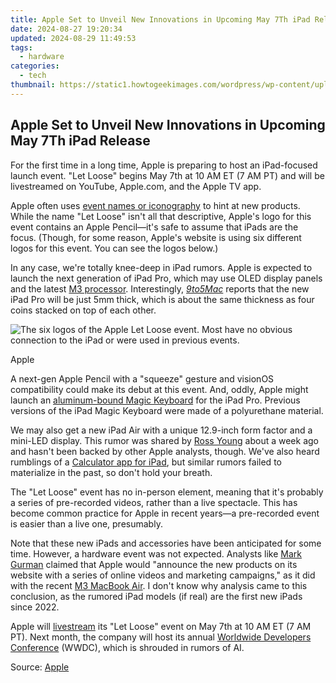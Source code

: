 ```yaml
---
title: Apple Set to Unveil New Innovations in Upcoming May 7Th iPad Release
date: 2024-08-27 19:20:34
updated: 2024-08-29 11:49:53
tags:
  - hardware
categories:
  - tech
thumbnail: https://static1.howtogeekimages.com/wordpress/wp-content/uploads/2024/04/40.jpg
---
```


## Apple Set to Unveil New Innovations in Upcoming May 7Th iPad Release

For the first time in a long time, Apple is preparing to host an iPad-focused launch event. "Let Loose" begins May 7th at 10 AM ET (7 AM PT) and will be livestreamed on YouTube, Apple.com, and the Apple TV app.

 Apple often uses [event names or iconography](https://fox-access.techidaily.com/new-in-2024-expand-your-creative-toolkit-incorporating-custom-fonts-into-after-effects/) to hint at new products. While the name "Let Loose" isn't all that descriptive, Apple's logo for this event contains an Apple Pencil—it's safe to assume that iPads are the focus. (Though, for some reason, Apple's website is using six different logos for this event. You can see the logos below.)

 In any case, we're totally knee-deep in iPad rumors. Apple is expected to launch the next generation of iPad Pro, which may use OLED display panels and the latest [M3 processor](https://extra-information.techidaily.com/2024-approved-case-study-approach-learning-from-successful-market-research-examples/). Interestingly, _[9to5Mac](https://9to5mac.com/2024/02/20/larger-ipad-air-thinner-ipad-pro/)_ reports that the new iPad Pro will be just 5mm thick, which is about the same thickness as four coins stacked on top of each other.

![The six logos of the Apple Let Loose event. Most have no obvious connection to the iPad or were used in previous events.](https://static1.howtogeekimages.com/wordpress/wp-content/uploads/2024/04/41.jpg) 

Apple

 A next-gen Apple Pencil with a "squeeze" gesture and visionOS compatibility could make its debut at this event. And, oddly, Apple might launch an [aluminum-bound Magic Keyboard](https://www.bloomberg.com/news/newsletters/2023-08-27/ipad-pro-2024-magic-keyboard-redesigned-tablet-m3-september-12-event-details-lltgk6fv) for the iPad Pro. Previous versions of the iPad Magic Keyboard were made of a polyurethane material.

 We may also get a new iPad Air with a unique 12.9-inch form factor and a mini-LED display. This rumor was shared by [Ross Young](https://twitter.com/DSCCRoss/status/1780966729981845811) about a week ago and hasn't been backed by other Apple analysts, though. We've also heard rumblings of a [Calculator app for iPad](https://www.macrumors.com/2024/04/23/calculator-app-for-ipad-rumor/), but similar rumors failed to materialize in the past, so don't hold your breath.

 The "Let Loose" event has no in-person element, meaning that it's probably a series of pre-recorded videos, rather than a live spectacle. This has become common practice for Apple in recent years—a pre-recorded event is easier than a live one, presumably.

 Note that these new iPads and accessories have been anticipated for some time. However, a hardware event was not expected. Analysts like [Mark Gurman](https://www.bloomberg.com/news/newsletters/2024-03-03/why-was-apple-car-canceled-the-hubris-in-apple-thinking-it-could-outdo-tesla-ltbke5ut) claimed that Apple would "announce the new products on its website with a series of online videos and marketing campaigns," as it did with the recent [M3 MacBook Air](https://network-issues.techidaily.com/swift-correction-of-diagonal-screen-gaps/). I don't know why analysis came to this conclusion, as the rumored iPad models (if real) are the first new iPads since 2022.

 Apple will [livestream](https://developer.apple.com/news/?id=48bfiihn) its "Let Loose" event on May 7th at 10 AM ET (7 AM PT). Next month, the company will host its annual [Worldwide Developers Conference](https://sound-issues.techidaily.com/fixing-headphone-issues-on-windows-11-a-step-by-step-guide/) (WWDC), which is shrouded in rumors of AI.

 Source: [Apple](https://developer.apple.com/news/?id=48bfiihn)

<ins class="adsbygoogle"
     style="display:block"
     data-ad-format="autorelaxed"
     data-ad-client="ca-pub-7571918770474297"
     data-ad-slot="1223367746"></ins>



<ins class="adsbygoogle"
     style="display:block"
     data-ad-client="ca-pub-7571918770474297"
     data-ad-slot="8358498916"
     data-ad-format="auto"
     data-full-width-responsive="true"></ins>
